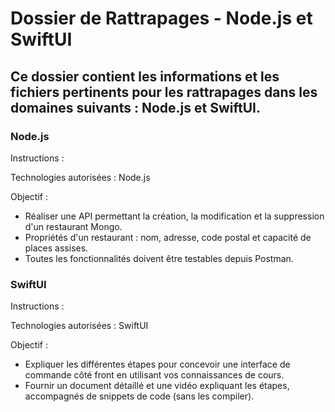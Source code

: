 # Dossier de Rattrapages - Node.js et SwiftUI

## Ce dossier contient les informations et les fichiers pertinents pour les rattrapages dans les domaines suivants : Node.js et SwiftUI.

### Node.js

Instructions :

Technologies autorisées : Node.js

Objectif : 
- Réaliser une API permettant la création, la modification et la suppression d'un restaurant Mongo.
- Propriétés d'un restaurant : nom, adresse, code postal et capacité de places assises.
- Toutes les fonctionnalités doivent être testables depuis Postman.

### SwiftUI

Instructions : 

Technologies autorisées : SwiftUI

Objectif : 

- Expliquer les différentes étapes pour concevoir une interface de commande côté front en utilisant vos connaissances de cours.
- Fournir un document détaillé et une vidéo expliquant les étapes, accompagnés de snippets de code (sans les compiler).
